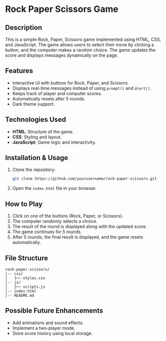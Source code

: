 # Rock Paper Scissors Game

## Description

This is a simple Rock, Paper, Scissors game implemented using HTML, CSS, and JavaScript. The game allows users to select their move by clicking a button, and the computer makes a random choice. The game updates the score and displays messages dynamically on the page.

## Features

- Interactive UI with buttons for Rock, Paper, and Scissors.
- Displays real-time messages instead of using `prompt()` and `alert()`.
- Keeps track of player and computer scores.
- Automatically resets after 5 rounds.
- Dark theme support.

## Technologies Used

- **HTML**: Structure of the game.
- **CSS**: Styling and layout.
- **JavaScript**: Game logic and interactivity.

## Installation & Usage

1. Clone the repository:
   ```sh
   git clone https://github.com/yourusername/rock-paper-scissors.git
   ```
2. Open the `index.html` file in your browser.

## How to Play

1. Click on one of the buttons (Rock, Paper, or Scissors).
2. The computer randomly selects a choice.
3. The result of the round is displayed along with the updated score.
4. The game continues for 5 rounds.
5. After 5 rounds, the final result is displayed, and the game resets automatically.

## File Structure

```
rock-paper-scissors/
│-- css/
│   ├── styles.css
│-- js/
│   ├── scripts.js
│-- index.html
│-- README.md
```

## Possible Future Enhancements

- Add animations and sound effects.
- Implement a two-player mode.
- Store score history using local storage.
